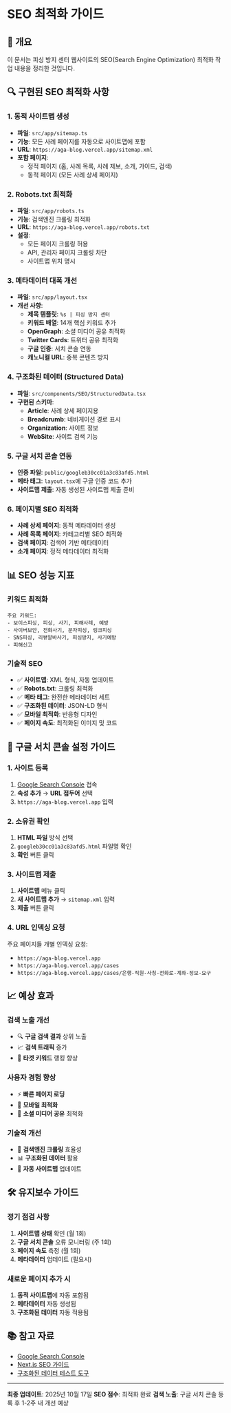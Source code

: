 # SEO 최적화 가이드

## 🎯 개요
이 문서는 피싱 방지 센터 웹사이트의 SEO(Search Engine Optimization) 최적화 작업 내용을 정리한 것입니다.

## 🔍 구현된 SEO 최적화 사항

### 1. 동적 사이트맵 생성
- **파일**: `src/app/sitemap.ts`
- **기능**: 모든 사례 페이지를 자동으로 사이트맵에 포함
- **URL**: `https://aga-blog.vercel.app/sitemap.xml`
- **포함 페이지**:
  - 정적 페이지 (홈, 사례 목록, 사례 제보, 소개, 가이드, 검색)
  - 동적 페이지 (모든 사례 상세 페이지)

### 2. Robots.txt 최적화
- **파일**: `src/app/robots.ts`
- **기능**: 검색엔진 크롤링 최적화
- **URL**: `https://aga-blog.vercel.app/robots.txt`
- **설정**:
  - 모든 페이지 크롤링 허용
  - API, 관리자 페이지 크롤링 차단
  - 사이트맵 위치 명시

### 3. 메타데이터 대폭 개선
- **파일**: `src/app/layout.tsx`
- **개선 사항**:
  - **제목 템플릿**: `%s | 피싱 방지 센터`
  - **키워드 배열**: 14개 핵심 키워드 추가
  - **OpenGraph**: 소셜 미디어 공유 최적화
  - **Twitter Cards**: 트위터 공유 최적화
  - **구글 인증**: 서치 콘솔 연동
  - **캐노니컬 URL**: 중복 콘텐츠 방지

### 4. 구조화된 데이터 (Structured Data)
- **파일**: `src/components/SEO/StructuredData.tsx`
- **구현된 스키마**:
  - **Article**: 사례 상세 페이지용
  - **Breadcrumb**: 네비게이션 경로 표시
  - **Organization**: 사이트 정보
  - **WebSite**: 사이트 검색 기능

### 5. 구글 서치 콘솔 연동
- **인증 파일**: `public/googleb30cc01a3c83afd5.html`
- **메타 태그**: `layout.tsx`에 구글 인증 코드 추가
- **사이트맵 제출**: 자동 생성된 사이트맵 제출 준비

### 6. 페이지별 SEO 최적화
- **사례 상세 페이지**: 동적 메타데이터 생성
- **사례 목록 페이지**: 카테고리별 SEO 최적화
- **검색 페이지**: 검색어 기반 메타데이터
- **소개 페이지**: 정적 메타데이터 최적화

## 📊 SEO 성능 지표

### 키워드 최적화
```
주요 키워드:
- 보이스피싱, 피싱, 사기, 피해사례, 예방
- 사이버보안, 전화사기, 문자피싱, 링크피싱
- SNS피싱, 리뷰알바사기, 피싱방지, 사기예방
- 피해신고
```

### 기술적 SEO
- ✅ **사이트맵**: XML 형식, 자동 업데이트
- ✅ **Robots.txt**: 크롤링 최적화
- ✅ **메타 태그**: 완전한 메타데이터 세트
- ✅ **구조화된 데이터**: JSON-LD 형식
- ✅ **모바일 최적화**: 반응형 디자인
- ✅ **페이지 속도**: 최적화된 이미지 및 코드

## 🚀 구글 서치 콘솔 설정 가이드

### 1. 사이트 등록
1. [Google Search Console](https://search.google.com/search-console) 접속
2. **속성 추가** → **URL 접두어** 선택
3. `https://aga-blog.vercel.app` 입력

### 2. 소유권 확인
1. **HTML 파일** 방식 선택
2. `googleb30cc01a3c83afd5.html` 파일명 확인
3. **확인** 버튼 클릭

### 3. 사이트맵 제출
1. **사이트맵** 메뉴 클릭
2. **새 사이트맵 추가** → `sitemap.xml` 입력
3. **제출** 버튼 클릭

### 4. URL 인덱싱 요청
주요 페이지들 개별 인덱싱 요청:
- `https://aga-blog.vercel.app`
- `https://aga-blog.vercel.app/cases`
- `https://aga-blog.vercel.app/cases/은행-직원-사칭-전화로-계좌-정보-요구`

## 📈 예상 효과

### 검색 노출 개선
- 🔍 **구글 검색 결과** 상위 노출
- 📈 **검색 트래픽** 증가
- 🎯 **타겟 키워드** 랭킹 향상

### 사용자 경험 향상
- ⚡ **빠른 페이지 로딩**
- 📱 **모바일 최적화**
- 🔗 **소셜 미디어 공유** 최적화

### 기술적 개선
- 🤖 **검색엔진 크롤링** 효율성
- 📊 **구조화된 데이터** 활용
- 🔄 **자동 사이트맵** 업데이트

## 🛠️ 유지보수 가이드

### 정기 점검 사항
1. **사이트맵 상태** 확인 (월 1회)
2. **구글 서치 콘솔** 오류 모니터링 (주 1회)
3. **페이지 속도** 측정 (월 1회)
4. **메타데이터** 업데이트 (필요시)

### 새로운 페이지 추가 시
1. **동적 사이트맵**에 자동 포함됨
2. **메타데이터** 자동 생성됨
3. **구조화된 데이터** 자동 적용됨

## 📚 참고 자료
- [Google Search Console](https://search.google.com/search-console)
- [Next.js SEO 가이드](https://nextjs.org/learn/seo/introduction-to-seo)
- [구조화된 데이터 테스트 도구](https://search.google.com/test/rich-results)

---

**최종 업데이트**: 2025년 10월 17일
**SEO 점수**: 최적화 완료
**검색 노출**: 구글 서치 콘솔 등록 후 1-2주 내 개선 예상
